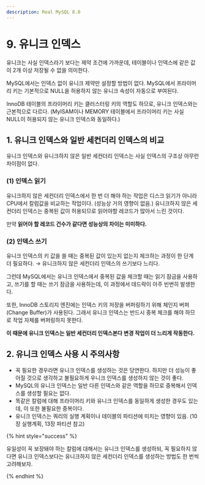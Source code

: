 ```yaml
---
description: Real MySQL 8.0
---
```


# 9. 유니크 인덱스

유니크는 사실 인덱스라기 보다는 제약 조건에 가까운데, 테이블이나 인덱스에 같은 값이 2개 이상 저장될 수 없을 의미한다.

MySQL에서는 인덱스 없이 유니크 제약만 설정할 방법이 없다. MySQL에서 프라이머리 키는 기본적으로 NULL을 허용하지 않는 유니크 속성이 자동으로 부여된다.

InnoDB 테이블의 프라이머리 키는 클러스터링 키의 역할도 하므로, 유니크 인덱스와는 근본적으로 다르다. (MyISAM이나 MEMORY 테이블에서 프라이머리 키는 사실 NULL이 허용되지 않는 유니크 인덱스와 동일하다.)

## 1. 유니크 인덱스와 일반 세컨더리 인덱스의 비교

유니크 인덱스와 유니크하지 않은 일반 세컨더리 인덱스는 사실 인덱스의 구조상 아무런 차이점이 없다.

### (1) 인덱스 읽기

유니크하지 않은 세컨더리 인덱스에서 한 번 더 해야 하는 작업은 디스크 읽기가 아니라 CPU에서 칼럼값을 비교하는 작업이다. (성능상 거의 영향이 없음.) 유니크하지 않은 세컨더리 인덱스는 중복된 값이 허용되므로 읽어야할 레코드가 많아서 느린 것이다.

만약 **읽어야 할 레코드 건수가 같다면 성능상의 차이는 미미하다.**

### (2) 인덱스 쓰기

유니크 인덱스의 키 값을 쓸 때는 중복된 값이 있는지 없는지 체크하는 과정이 한 단계 더 필요하다. → 유니크하지 않은 세컨더리 인덱스의 쓰기보다 느리다.

그런데 MySQL에서는 유니크 인덱스에서 중복된 값을 체크할 때는 읽기 잠금을 사용하고, 쓰기를 할 때는 쓰기 잠금을 사용하는데, 이 과정에서 데드락이 아주 빈번히 발생한다.

또한, InnoDB 스토리지 엔진에는 인덱스 키의 저장을 버퍼링하기 위해 체인지 버퍼(Change Buffer)가 사용된다. 그래서 유니크 인덱스는 반드시 중복 체크를 해야 하므로 작업 자체를 버퍼링하지 못한다.

**이 때문에 유니크 인덱스는 일반 세컨더리 인덱스본다 변경 작업이 더 느리게 작동한다.**

## 2. 유니크 인덱스 사용 시 주의사항

- 꼭 필요한 경우라면 유니크 인덱스를 생성하는 것은 당연한다. 하지만 더 성능이 좋아질 것으로 생각하고 불필요하게 우니크 인덱스를 생성하지 않는 것이 좋다.
- MySQL의 유니크 인덱스는 일반 다른 인덱스와 같은 역할을 하므로 중복해서 인덱스를 생성할 필요는 없다.
- 똑같은 칼럼에 대해 프라이머리 키와 유니크 인덱스를 동일하게 생성한 경우도 있는데, 이 또한 불필요한 중복이다.
- 유니크 인덱스는 쿼리의 실행 계획이나 테이블의 파티션에 미치는 영향이 있음. (10장 실행계획, 13장 파티션 참고)

{% hint style="success" %}

유일성이 꼭 보장돼야 하는 칼럼에 대해서는 유니크 인덱스를 생성하되, 꼭 필요하지 않다면 유니크 인덱스보다는 유니크하지 않은 세컨더리 인덱스를 생성하는 방법도 한 번씩 고려해보자.

{% endhint %}




